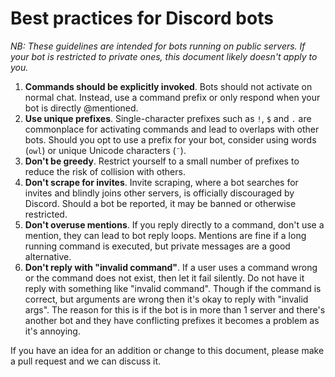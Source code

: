 # Best practices for Discord bots


*NB: These guidelines are intended for bots running on public servers. If your 
bot is restricted to private ones, this document likely doesn't apply to you.*

1. **Commands should be explicitly invoked**. Bots should not activate on 
normal chat. Instead, use a command prefix or only respond when your bot is 
directly @mentioned.
2. **Use unique prefixes**. Single-character prefixes such as `!`, `$` and `.` 
are commonplace for activating commands and lead to overlaps with other bots. 
Should you opt to use a prefix for your bot, consider using words (`owl`) or 
unique Unicode characters (`¨`).
3. **Don't be greedy**. Restrict yourself to a small number of prefixes to 
reduce the risk of collision with others.
4. **Don't scrape for invites**. Invite scraping, where a bot searches for 
invites and blindly joins other servers, is officially discouraged by Discord. 
Should a bot be reported, it may be banned or otherwise restricted.
5. **Don't overuse mentions**. If you reply directly to a command, don't use a
mention, they can lead to bot reply loops. Mentions are fine if a long running 
command is executed, but private messages are a good alternative.
6. **Don't reply with "invalid command"**. If a user uses a command wrong or the command does not exist, then let it fail silently. Do not have it reply with something like "invalid command". Though if the command is correct, but arguments are wrong then it's okay to reply with "invalid args". The reason for this is if the bot is in more than 1 server and there's another bot and they have conflicting prefixes it becomes a problem as it's annoying.

If you have an idea for an addition or change to this document, please make a 
pull request and we can discuss it.

